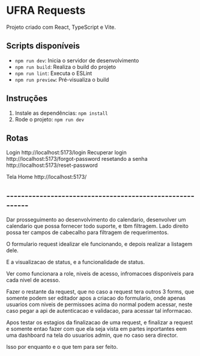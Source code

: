 # UFRA Requests

Projeto criado com React, TypeScript e Vite.

## Scripts disponíveis

- `npm run dev`: Inicia o servidor de desenvolvimento
- `npm run build`: Realiza o build do projeto
- `npm run lint`: Executa o ESLint
- `npm run preview`: Pré-visualiza o build

## Instruções

1. Instale as dependências: `npm install`
2. Rode o projeto: `npm run dev`

## Rotas

Login http://localhost:5173/login
Recuperar login http://localhost:5173/forgot-password
resetando a senha http://localhost:5173/reset-password

Tela Home http://localhost:5173/
















## ---------------------------------------------------------

Dar prosseguimento ao desenvolvimento do calendario, desenvolver um calendario que possa fornecer todo suporte, e tbm filtragem.
Lado direito possa ter campos de cabecalho para filtragem de requerimentos.

O formulario request idealizar ele funcionando, e depois realizar a listagem dele.

E a visualizacao de status, e a funcionalidade de status.

Ver como funcionara a role, niveis de acesso, infromacoes disponiveis para cada nivel de acesso.

Fazer o restante da request, que no caso a request tera outros 3 forms, que somente podem ser editador apos a criacao do formulario, onde apenas usuarios com niveis de permissoes acima do normal podem acessar, neste caso pegar a api de autenticacao e validacao, para acessar tal informacao.

Apos testar os estagios da finalizacao de uma request, e finalizar a request e somente entao fazer com que ela seja vista em partes inportantes eem uma dashboard na tela do usuarios admin, que no caso sera director.


Isso por enquanto e o que tem para ser feito.